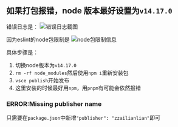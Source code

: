 ## 如果打包报错，node 版本最好设置为`v14.17.0`

错误日志是：
![错误日志截图](https://p.ipic.vip/k5jyio.png)

因为eslint的node包限制是
![node包限制信息](https://p.ipic.vip/6u9yq0.png)


具体步骤是：
1. 切换node版本为`v14.17.0`
2. `rm -rf node_modules`然后使用`npm i`重新安装包
3. `vsce publish`开始发布
4. 这里安装的时候最好用`npm`，用`pnpm`有可能会依然报错

### ERROR:Missing publisher name

只需要在`package.json`中新增`"publisher": "zzailianlian"`即可

